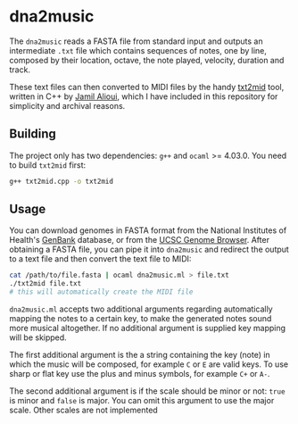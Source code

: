# dna2music

The `dna2music` reads a FASTA file from standard input and outputs an
intermediate `.txt` file which contains sequences of notes, one by line,
composed by their location, octave, the note played, velocity, duration and
track.

These text files can then converted to MIDI files by the handy
[txt2mid](https://github.com/alambicbicephale/txt2mid) tool, written in C++ by
[Jamil Alioui](https://github.com/alambicbicephale), which I have included in
this repository for simplicity and archival reasons.

## Building

The project only has two dependencies: `g++` and `ocaml` >= 4.03.0. You need to
build `txt2mid` first:

```bash
g++ txt2mid.cpp -o txt2mid
```

## Usage

You can download genomes in FASTA format from the National Institutes of
Health's [GenBank](https://www.ncbi.nlm.nih.gov/genbank/) database,
or from the [UCSC Genome Browser](https://genome.ucsc.edu/).
After obtaining a FASTA file, you can pipe it into `dna2music` and
redirect the output to a text file and then convert the text file to MIDI:

```bash
cat /path/to/file.fasta | ocaml dna2music.ml > file.txt
./txt2mid file.txt
# this will automatically create the MIDI file
```

`dna2music.ml` accepts two additional arguments regarding automatically mapping
the notes to a certain key, to make the generated notes sound more musical
altogether. If no additional argument is supplied key mapping will be skipped.

The first additional argument is the a string containing the key (note) in which
the music will be composed, for example `C` or `E` are valid keys. To use sharp
or flat key use the plus and minus symbols, for example `C+` or `A-`.

The second additional argument is if the scale should be minor or not: `true` is
minor and `false` is major. You can omit this argument to use the major scale.
Other scales are not implemented